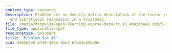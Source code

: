 ```yaml
---
content_type: resource
description: Problem set on density matrix description of the linear response function
  and vibrational relaxation in a triatomic.
file: /media/https%3A/open-learning-course-data-rc.s3.amazonaws.com/5-74-introductory-quantum-mechanics-ii-spring-2009/d46565e2d748366e1bb76fe03cb5bd9e_MIT5_74s09_pset05.pdf
file_type: application/pdf
resourcetype: Document
title: 'Problem Set #5'
uid: d46565e2-d748-366e-1bb7-6fe03cb5bd9e
---
```

